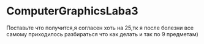# ComputerGraphicsLaba3
Поставьте что получится,я согласен хоть на 25,тк я после болезни все самому приходилось разбираться что как делать и так по 9 предметам)
